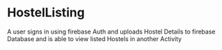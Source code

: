 # HostelListing
A user signs in using firebase Auth and uploads Hostel Details to firebase Database and is able to view listed Hostels in another Activity




